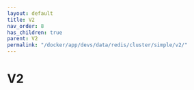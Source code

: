 ```yaml
---
layout: default
title: V2
nav_order: 8
has_children: true
parent: V2
permalink: "/docker/app/devs/data/redis/cluster/simple/v2/"
---
```


# V2
